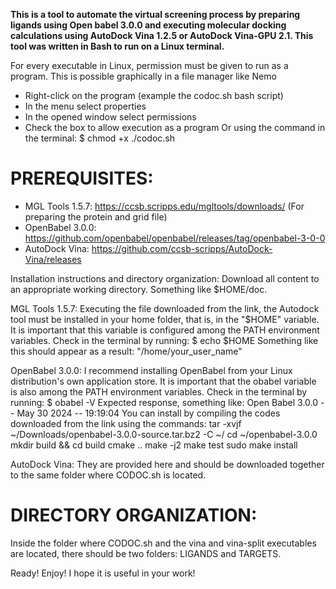 **This is a tool to automate the virtual screening process by preparing ligands using Open babel 3.0.0 and executing molecular docking calculations using AutoDock Vina 1.2.5 or AutoDock Vina-GPU 2.1.
This tool was written in Bash to run on a Linux terminal.**

For every executable in Linux, permission must be given to run as a program. This is possible graphically in a file manager like Nemo
- Right-click on the program (example the codoc.sh bash script)
- In the menu select properties
- In the opened window select permissions
- Check the box to allow execution as a program
Or using the command in the terminal:
$ chmod +x ./codoc.sh

# **PREREQUISITES:**
- MGL Tools 1.5.7: https://ccsb.scripps.edu/mgltools/downloads/
  (For preparing the protein and grid file)
- OpenBabel 3.0.0: https://github.com/openbabel/openbabel/releases/tag/openbabel-3-0-0
- AutoDock Vina: https://github.com/ccsb-scripps/AutoDock-Vina/releases

Installation instructions and directory organization:
Download all content to an appropriate working directory. Something like $HOME/doc.

MGL Tools 1.5.7:
Executing the file downloaded from the link, the Autodock tool must be installed in your home folder, that is, in the "$HOME" variable. 
It is important that this variable is configured among the PATH environment variables. Check in the terminal by running:
$ echo $HOME
Something like this should appear as a result: "/home/your_user_name"

OpenBabel 3.0.0:
I recommend installing OpenBabel from your Linux distribution's own application store. It is important that the obabel variable is also among the PATH environment variables. Check in the terminal by running:
$ obabel -V
Expected response, something like: Open Babel 3.0.0 -- May 30 2024 -- 19:19:04
You can install by compiling the codes downloaded from the link using the commands:
tar -xvjf ~/Downloads/openbabel-3.0.0-source.tar.bz2 -C ~/
cd ~/openbabel-3.0.0
mkdir build && cd build
cmake ..
make -j2
make test
sudo make install

AutoDock Vina:
They are provided here and should be downloaded together to the same folder where CODOC.sh is located.

# **DIRECTORY ORGANIZATION:**
Inside the folder where CODOC.sh and the vina and vina-split executables are located, there should be two folders: LIGANDS and TARGETS.

Ready! Enjoy! I hope it is useful in your work!
